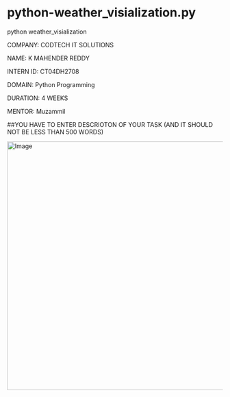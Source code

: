 # python-weather_visialization.py
python weather_visialization

COMPANY: CODTECH IT SOLUTIONS

NAME: K MAHENDER REDDY

INTERN ID: CT04DH2708

DOMAIN:  Python Programming

DURATION: 4 WEEKS

MENTOR: Muzammil

##YOU HAVE TO ENTER DESCRIOTON OF YOUR TASK (AND IT SHOULD NOT BE LESS THAN 500 WORDS)

<img width="1241" height="580" alt="Image" src="https://github.com/user-attachments/assets/9027ff68-69c6-4f6a-9568-1c448d7123b0" />
